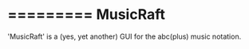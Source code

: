 =========
MusicRaft
=========

'MusicRaft' is a (yes, yet another) GUI for the abc(plus) music notation.

